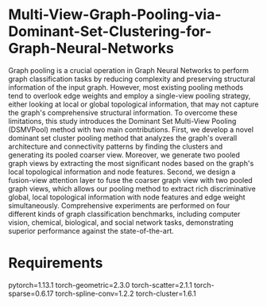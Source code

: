 # Multi-View-Graph-Pooling-via-Dominant-Set-Clustering-for-Graph-Neural-Networks
 Graph pooling is a crucial operation in Graph Neural Networks to perform graph classification tasks by reducing complexity and preserving structural information of the input graph. However, most existing pooling methods tend to overlook edge weights and employ a single-view pooling strategy, either looking at local or global topological information, that may not capture the graph's comprehensive structural information. To overcome these limitations, this study introduces the Dominant Set Multi-View Pooling (DSMVPool) method with two main contributions. First, we develop a novel dominant set cluster pooling method that analyzes the graph's overall architecture and connectivity patterns by finding the clusters and generating its pooled coarser view. Moreover, we generate two pooled graph views by extracting the most significant nodes based on the graph's local topological information and node features. Second, we design a fusion-view attention layer to fuse the coarser graph view with two pooled graph views, which allows our pooling method to extract rich discriminative global, local topological information with node features and edge weight simultaneously. Comprehensive experiments are performed on four different kinds of graph classification benchmarks, including computer vision, chemical, biological, and social network tasks, demonstrating superior performance against the state-of-the-art.
# Requirements
pytorch=1.13.1
torch-geometric=2.3.0
torch-scatter=2.1.1
torch-sparse=0.6.17
torch-spline-conv=1.2.2
torch-cluster=1.6.1
